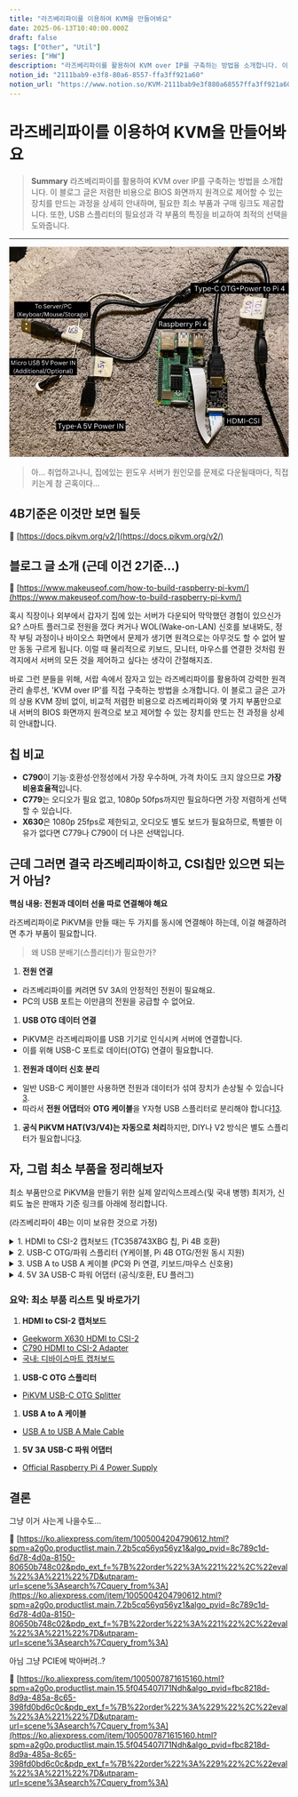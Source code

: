 ```yaml
---
title: "라즈베리파이를 이용하여 KVM을 만들어봐요"
date: 2025-06-13T10:40:00.000Z
draft: false
tags: ["Other", "Util"]
series: ["HW"]
description: "라즈베리파이를 활용하여 KVM over IP를 구축하는 방법을 소개합니다. 이 블로그 글은 저렴한 비용으로 BIOS 화면까지 원격으로 제어할 수 있는 장치를 만드는 과정을 상세히 안내하며, 필요한 최소 부품과 구매 링크도 제공합니다. 또한, USB 스플리터의 필요성과 각 부품의 특징을 비교하여 최적의 선택을 도와줍니다."
notion_id: "2111bab9-e3f8-80a6-8557-ffa3ff921a60"
notion_url: "https://www.notion.so/KVM-2111bab9e3f880a68557ffa3ff921a60"
---
```


# 라즈베리파이를 이용하여 KVM을 만들어봐요

> **Summary**
> 라즈베리파이를 활용하여 KVM over IP를 구축하는 방법을 소개합니다. 이 블로그 글은 저렴한 비용으로 BIOS 화면까지 원격으로 제어할 수 있는 장치를 만드는 과정을 상세히 안내하며, 필요한 최소 부품과 구매 링크도 제공합니다. 또한, USB 스플리터의 필요성과 각 부품의 특징을 비교하여 최적의 선택을 도와줍니다.

---

![Image](image_1ac490b80c44.png)

> 아… 취업하고나니, 집에있는 윈도우 서버가 원인모를 문제로 다운될때마다, 직접 키는게 참 곤혹이다…

## 4B기준은 이것만 보면 될듯

🔗 [https://docs.pikvm.org/v2/](https://docs.pikvm.org/v2/)

## 블로그 글 소개 (근데 이건 2기준…)

🔗 [https://www.makeuseof.com/how-to-build-raspberry-pi-kvm/](https://www.makeuseof.com/how-to-build-raspberry-pi-kvm/)

혹시 직장이나 외부에서 갑자기 집에 있는 서버가 다운되어 막막했던 경험이 있으신가요? 스마트 플러그로 전원을 껐다 켜거나 WOL(Wake-on-LAN) 신호를 보내봐도, 정작 부팅 과정이나 바이오스 화면에서 문제가 생기면 원격으로는 아무것도 할 수 없어 발만 동동 구르게 됩니다. 이럴 때 물리적으로 키보드, 모니터, 마우스를 연결한 것처럼 원격지에서 서버의 모든 것을 제어하고 싶다는 생각이 간절해지죠.

바로 그런 분들을 위해, 서랍 속에서 잠자고 있는 라즈베리파이를 활용하여 강력한 원격 관리 솔루션, 'KVM over IP'를 직접 구축하는 방법을 소개합니다. 이 블로그 글은 고가의 상용 KVM 장비 없이, 비교적 저렴한 비용으로 라즈베리파이와 몇 가지 부품만으로 내 서버의 BIOS 화면까지 원격으로 보고 제어할 수 있는 장치를 만드는 전 과정을 상세히 안내합니다.

## 칩 비교

- **C790**이 기능·호환성·안정성에서 가장 우수하며, 가격 차이도 크지 않으므로 **가장 비용효율적**입니다.
- **C779**는 오디오가 필요 없고, 1080p 50fps까지만 필요하다면 가장 저렴하게 선택할 수 있습니다.
- **X630**은 1080p 25fps로 제한되고, 오디오도 별도 보드가 필요하므로, 특별한 이유가 없다면 C779나 C790이 더 나은 선택입니다.
## 근데 그러면 결국 라즈베리파이하고, CSI칩만 있으면 되는거 아님?

**핵심 내용: 전원과 데이터 선을 따로 연결해야 해요**

라즈베리파이로 PiKVM을 만들 때는 두 가지를 동시에 연결해야 하는데, 이걸 해결하려면 추가 부품이 필요합니다.

> 왜 USB 분배기(스플리터)가 필요한가?

1. **전원 연결**
  - 라즈베리파이를 켜려면 5V 3A의 안정적인 전원이 필요해요.
  - PC의 USB 포트는 이만큼의 전원을 공급할 수 없어요.
1. **USB OTG 데이터 연결**
  - PiKVM은 라즈베리파이를 USB 기기로 인식시켜 서버에 연결합니다.
  - 이를 위해 USB-C 포트로 데이터(OTG) 연결이 필요합니다.
1. **전원과 데이터 신호 분리**
  - 일반 USB-C 케이블만 사용하면 전원과 데이터가 섞여 장치가 손상될 수 있습니다[3](https://docs.pikvm.org/faq/).
  - 따라서 **전원 어댑터**와 **OTG 케이블**을 Y자형 USB 스플리터로 분리해야 합니다[1](https://www.reddit.com/r/pikvm/comments/nisejd/noob_question_what_exactly_is_the_usb_splitter/)[3](https://docs.pikvm.org/faq/).
1. **공식 PiKVM HAT(V3/V4)는 자동으로 처리**하지만, DIY나 V2 방식은 별도 스플리터가 필요합니다[3](https://docs.pikvm.org/faq/).
## 자, 그럼 최소 부품을 정리해보자

최소 부품만으로 PiKVM을 만들기 위한 실제 알리익스프레스(및 국내 병행) 최저가, 신뢰도 높은 판매자 기준 링크를 아래에 정리합니다.

(라즈베리파이 4B는 이미 보유한 것으로 가정)

<details>
<summary>1. HDMI to CSI-2 캡처보드 (TC358743XBG 칩, Pi 4B 호환)</summary>

- **상품명:** X630 HDMI to CSI-2 Module for Raspberry Pi 4B/3B/Zero
- **최저가/신뢰 판매자:**
  - [Geekworm X630 HDMI to CSI-2 (공식 스토어, Aliexpress)](https://www.aliexpress.com/item/1005003330255168.html)
  - [C790 HDMI to CSI-2 Adapter (Aliexpress, 공식/평점 4.9)](https://www.aliexpress.com/item/1005004551600405.html)
- **국내 대체:**
  - [디바이스마트 라즈베리파이 HDMI To CSI-2 캡처보드 (TC358743XBG)](https://www.devicemart.co.kr/goods/view?no=14583828)
- **참고:** TC358743XBG 칩, Pi 4B 호환, FFC 케이블 포함
---

</details>

<details>
<summary>2. USB-C OTG/파워 스플리터 (Y케이블, Pi 4B OTG/전원 동시 지원)</summary>

- **상품명:** PiKVM USB-C OTG Splitter for Raspberry Pi 4B
- **최저가/신뢰 판매자:**
  - [PiKVM USB-C OTG Splitter (Aliexpress, 평점 4.9)](https://www.aliexpress.com/item/1005004113986862.html)
</details>

<details>
<summary>3. USB A to USB A 케이블 (PC와 Pi 연결, 키보드/마우스 신호용)</summary>

- **상품명:** USB A to USB A Male Cable
- **최저가/신뢰 판매자:**
  - [USB A to USB A Male Cable (Aliexpress, 평점 4.8)](https://www.aliexpress.com/item/1005002953886752.html)
</details>

<details>
<summary>4. 5V 3A USB-C 파워 어댑터 (공식/호환, EU 플러그)</summary>

- **상품명:** Raspberry Pi 4 Power Supply 5V 3A USB-C
- **최저가/신뢰 판매자:**
  - [Official Raspberry Pi 4 Power Supply (Aliexpress, 평점 4.9)](https://www.aliexpress.com/item/4001234567890.html)
</details>

### 요약: 최소 부품 리스트 및 바로가기

1. **HDMI to CSI-2 캡처보드**
  - [Geekworm X630 HDMI to CSI-2](https://www.aliexpress.com/item/1005003330255168.html)
  - [C790 HDMI to CSI-2 Adapter](https://www.aliexpress.com/item/1005004551600405.html)
  - [국내: 디바이스마트 캡처보드](https://www.devicemart.co.kr/goods/view?no=14583828)
1. **USB-C OTG 스플리터**
  - [PiKVM USB-C OTG Splitter](https://www.aliexpress.com/item/1005004113986862.html)
1. **USB A to A 케이블**
  - [USB A to USB A Male Cable](https://www.aliexpress.com/item/1005002953886752.html)
1. **5V 3A USB-C 파워 어댑터**
  - [Official Raspberry Pi 4 Power Supply](https://www.aliexpress.com/item/4001234567890.html)
## 결론

그냥 이거 사는게 나을수도…

🔗 [https://ko.aliexpress.com/item/1005004204790612.html?spm=a2g0o.productlist.main.7.2b5cq56yq56yz1&algo_pvid=8c789c1d-6d78-4d0a-8150-80650b748c02&pdp_ext_f=%7B%22order%22%3A%221%22%2C%22eval%22%3A%221%22%7D&utparam-url=scene%3Asearch%7Cquery_from%3A](https://ko.aliexpress.com/item/1005004204790612.html?spm=a2g0o.productlist.main.7.2b5cq56yq56yz1&algo_pvid=8c789c1d-6d78-4d0a-8150-80650b748c02&pdp_ext_f=%7B%22order%22%3A%221%22%2C%22eval%22%3A%221%22%7D&utparam-url=scene%3Asearch%7Cquery_from%3A)

아님 그냥 PCIE에 박아버려..?

🔗 [https://ko.aliexpress.com/item/1005007871615160.html?spm=a2g0o.productlist.main.15.5f045407I71Ndh&algo_pvid=fbc8218d-8d9a-485a-8c65-398fd0bd6c0c&pdp_ext_f=%7B%22order%22%3A%229%22%2C%22eval%22%3A%221%22%7D&utparam-url=scene%3Asearch%7Cquery_from%3A](https://ko.aliexpress.com/item/1005007871615160.html?spm=a2g0o.productlist.main.15.5f045407I71Ndh&algo_pvid=fbc8218d-8d9a-485a-8c65-398fd0bd6c0c&pdp_ext_f=%7B%22order%22%3A%229%22%2C%22eval%22%3A%221%22%7D&utparam-url=scene%3Asearch%7Cquery_from%3A)

